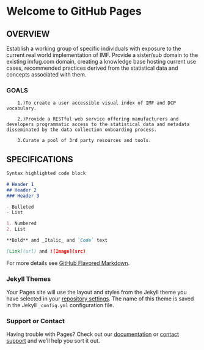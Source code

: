 # Welcome to GitHub Pages 
## OVERVIEW


Establish a working group of specific individuals with exposure to the current real world implementation of IMF. Provide a sister/sub domain to the existing imfug.com domain, creating a knowledge base hosting current use cases, recommended practices derived from the statistical data and concepts associated with them.


### GOALS
        1.)To create a user accessible visual index of IMF and DCP vocabulary.

        2.)Provide a RESTful web service offering manufacturers and developers programmatic access to the statistical data and metadata disseminated by the data collection onboarding process.

        3.Curate a pool of 3rd party resources and tools.

## SPECIFICATIONS


```markdown
Syntax highlighted code block

# Header 1
## Header 2
### Header 3

- Bulleted
- List

1. Numbered
2. List

**Bold** and _Italic_ and `Code` text

[Link](url) and ![Image](src)
```

For more details see [GitHub Flavored Markdown](https://guides.github.com/features/mastering-markdown/).

### Jekyll Themes

Your Pages site will use the layout and styles from the Jekyll theme you have selected in your [repository settings](https://github.com/IMP-Lexis/lexis/settings). The name of this theme is saved in the Jekyll `_config.yml` configuration file.

### Support or Contact

Having trouble with Pages? Check out our [documentation](https://help.github.com/categories/github-pages-basics/) or [contact support](https://github.com/contact) and we’ll help you sort it out.
